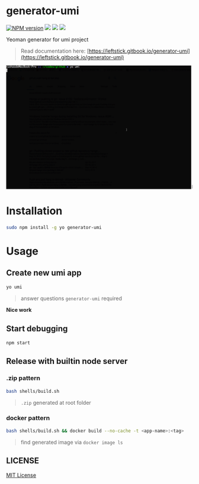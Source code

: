 # generator-umi

[![NPM version][npm-image]][npm-url]
![][david-url]
![][dt-url]
![][license-url]

Yeoman generator for umi project

> Read documentation here: [https://leftstick.gitbook.io/generator-umi](https://leftstick.gitbook.io/generator-umi)

![](./docs/generator.gif)

# Installation

```bash
sudo npm install -g yo generator-umi
```

# Usage

## Create new umi app

```bash
yo umi
```

> answer questions `generator-umi` required

**Nice work**

## Start debugging

```bash
npm start
```

## Release with builtin node server

### .zip pattern

```bash
bash shells/build.sh
```

> `.zip` generated at root folder

### docker pattern

```bash
bash shells/build.sh && docker build --no-cache -t <app-name>:<tag>
```

> find generated image via `docker image ls`

## LICENSE

[MIT License](https://raw.githubusercontent.com/DFocusGroup/generator-umi/master/LICENSE)

[npm-url]: https://npmjs.org/package/generator-umi
[npm-image]: https://badge.fury.io/js/generator-umi.png
[david-url]: https://david-dm.org/DFocusGroup/generator-umi.png
[dt-url]: https://img.shields.io/npm/dt/generator-umi.svg
[license-url]: https://img.shields.io/npm/l/generator-umi.svg
